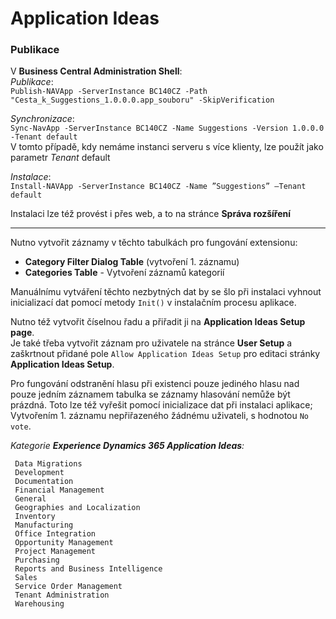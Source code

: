 # Application Ideas

### Publikace
V **Business Central Administration Shell**:  
*Publikace*:  
`Publish-NAVApp -ServerInstance BC140CZ -Path "Cesta_k_Suggestions_1.0.0.0.app_souboru" -SkipVerification`

*Synchronizace*:  
`Sync-NavApp -ServerInstance BC140CZ -Name Suggestions -Version 1.0.0.0 -Tenant default`  
V tomto případě, kdy nemáme instanci serveru s více klienty, lze použít jako parametr *Tenant* default

*Instalace*:  
`Install-NAVApp -ServerInstance BC140CZ -Name ”Suggestions” –Tenant default`

Instalaci lze též provést i přes web, a to na stránce **Správa rozšíření**

---
Nutno vytvořit záznamy v těchto tabulkách pro fungování extensionu:
- **Category Filter Dialog Table** (vytvoření 1. záznamu)   
 - **Categories Table** - Vytvoření záznamů kategorií

Manuálnímu vytváření těchto nezbytných dat by se šlo při instalaci vyhnout inicializací dat pomocí metody `Init()` v instalačním procesu aplikace.

Nutno též vytvořit číselnou řadu a přiřadit ji na **Application Ideas Setup page**.  
Je také třeba vytvořit záznam pro uživatele na stránce **User Setup** a zaškrtnout přidané pole `Allow Application Ideas Setup` pro editaci stránky **Application Ideas Setup**.

Pro fungování odstranění hlasu při existenci pouze jediného hlasu nad pouze jedním záznamem tabulka se záznamy hlasování nemůže být prázdná. Toto lze též vyřešit pomocí inicializace dat při instalaci aplikace; Vytvořením 1. záznamu nepřiřazeného žádnému uživateli, s hodnotou `No vote`.

*Kategorie **Experience Dynamics 365 Application Ideas**:*

```
 Data Migrations  
 Development  
 Documentation  
 Financial Management  
 General  
 Geographies and Localization  
 Inventory  
 Manufacturing  
 Office Integration  
 Opportunity Management  
 Project Management  
 Purchasing  
 Reports and Business Intelligence  
 Sales  
 Service Order Management  
 Tenant Administration  
 Warehousing
 ```
